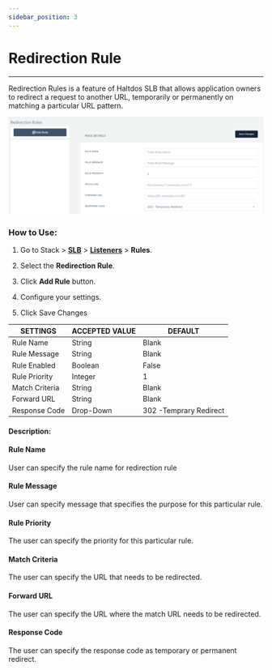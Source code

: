 ```yaml
---
sidebar_position: 3
---
```


# Redirection Rule

---

Redirection Rules is a feature of Haltdos SLB that allows application owners to redirect a request to another URL, temporarily or permanently on matching a particular URL pattern.

![Redirection rule](/img/adc/redirectionrule.png)

### How to Use:

1. Go to Stack > [**SLB**](/adc/docs) > [**Listeners**](../../listeners/) > **Rules**.

2. Select the **Redirection Rule**.

3. Click **Add Rule** button.

4. Configure your settings. 

5. Click Save Changes

| SETTINGS       | ACCEPTED VALUE | DEFAULT                 |
|----------------|----------------|-------------------------|
| Rule Name      | String         | Blank                   |
| Rule Message   | String         | Blank                   |
| Rule Enabled   | Boolean        | False                   |
| Rule Priority  | Integer        | 1                       |
| Match Criteria | String         | Blank                   |
| Forward URL    | String         | Blank                   |
| Response Code  | Drop-Down      | 302 -Temprary Redirect  |

#### Description:

#### Rule Name

User can specify the rule name for redirection rule

#### Rule Message

User can specify message that specifies the purpose for this particular rule. 

#### Rule Priority

The user can specify the priority for this particular rule.

#### Match Criteria

The user can specify the URL that needs to be redirected.

#### Forward URL

The user can specify the URL where the match URL needs to be redirected.

#### Response Code

The user can specify the response code as temporary or permanent redirect.